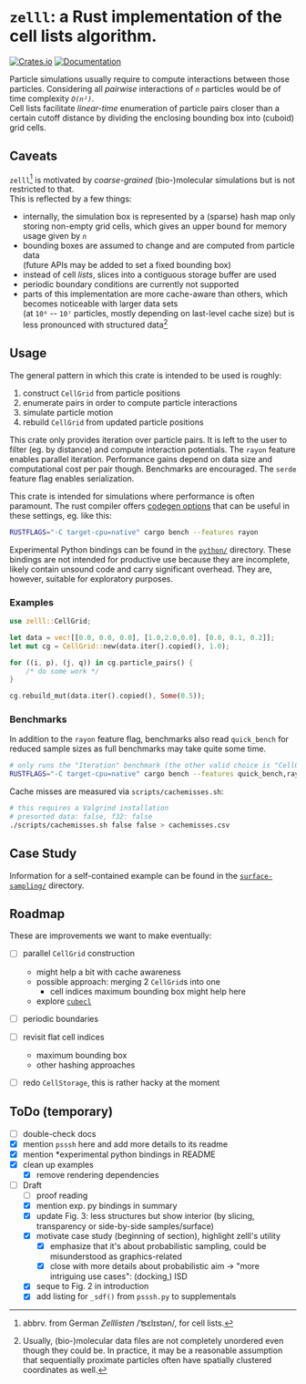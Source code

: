# `zelll`: a Rust implementation of the cell lists algorithm.

[![Crates.io](https://img.shields.io/crates/v/zelll.svg)](https://crates.io/crates/zelll)
[![Documentation](https://docs.rs/zelll/badge.svg)](https://docs.rs/zelll)

Particle simulations usually require to compute interactions between those particles.
Considering all _pairwise_ interactions of _`n`_ particles would be of time complexity _`O(n²)`_.\
Cell lists facilitate _linear-time_ enumeration of particle pairs closer than a certain
cutoff distance by dividing the enclosing bounding box into (cuboid) grid cells.

## Caveats

`zelll`[^etymology] is motivated by _coarse-grained_ (bio-)molecular simulations but is not restricted to that.\
This is reflected by a few things:

- internally, the simulation box is represented by a (sparse) hash map only storing non-empty grid cells,
  which gives an upper bound for memory usage given by _`n`_
- bounding boxes are assumed to change and are computed from particle data\
  (future APIs may be added to set a fixed bounding box)
- instead of cell _lists_, slices into a contiguous storage buffer are used
- periodic boundary conditions are currently not supported
- parts of this implementation are more cache-aware than others, which becomes noticeable with
  larger data sets\
  (at `10⁶` -- `10⁷` particles, mostly depending on last-level cache size)
  but is less pronounced with structured data[^structureddata]

## Usage

The general pattern in which this crate is intended to be used is roughly:

1. construct `CellGrid` from particle positions
2. enumerate pairs in order to compute particle interactions
3. simulate particle motion
4. rebuild `CellGrid` from updated particle positions

This crate only provides iteration over particle pairs.
It is left to the user to filter (eg. by distance) and compute interaction potentials.
The `rayon` feature enables parallel iteration. Performance gains depend on data size and
computational cost per pair though. Benchmarks are encouraged.
The `serde` feature flag enables serialization.

This crate is intended for simulations where performance is often paramount.
The rust compiler offers [codegen options](https://doc.rust-lang.org/rustc/codegen-options/index.html#target-cpu) 
that can be useful in these settings, eg. like this:

```sh
RUSTFLAGS="-C target-cpu=native" cargo bench --features rayon
```

Experimental Python bindings can be found in the
[`python/`](https://github.com/microscopic-image-analysis/zelll/tree/main/python)
directory.
These bindings are not intended for productive use because they are
incomplete, likely contain unsound code and carry significant overhead.
They are, however, suitable for exploratory purposes.

### Examples

```rust
use zelll::CellGrid;

let data = vec![[0.0, 0.0, 0.0], [1.0,2.0,0.0], [0.0, 0.1, 0.2]];
let mut cg = CellGrid::new(data.iter().copied(), 1.0);

for ((i, p), (j, q)) in cg.particle_pairs() {
    /* do some work */
}

cg.rebuild_mut(data.iter().copied(), Some(0.5));
```


### Benchmarks

In addition to the `rayon` feature flag, benchmarks also read `quick_bench`
for reduced sample sizes as full benchmarks may take quite some time.

```sh
# only runs the "Iteration" benchmark (the other valid choice is "CellGrid") 
RUSTFLAGS="-C target-cpu=native" cargo bench --features quick_bench,rayon -- Iteration
```

Cache misses are measured via `scripts/cachemisses.sh`:

```sh
# this requires a Valgrind installation
# presorted data: false, f32: false
./scripts/cachemisses.sh false false > cachemisses.csv
```

## Case Study

Information for a self-contained example can be found in the 
[`surface-sampling/`](https://github.com/microscopic-image-analysis/zelll/tree/main/surface-sampling)
directory.

## Roadmap

These are improvements we want to make eventually:

- [ ] parallel `CellGrid` construction
    * might help a bit with cache awareness
    * possible approach: merging 2 `CellGrid`s into one
        - cell indices maximum bounding box might help here
    * explore [`cubecl`](https://crates.io/crates/cubecl)
- [ ] periodic boundaries
- [ ] revisit flat cell indices 
    * maximum bounding box 
    * other hashing approaches
- [ ] redo `CellStorage`, this is rather hacky at the moment


## ToDo (temporary)

- [ ] double-check docs
- [x] mention `psssh` here and add more details to its readme
- [x] mention *experimental python bindings in README
- [x] clean up examples
    * [x] remove rendering dependencies
- [ ] Draft
    - [ ] proof reading
    * [x] mention exp. py bindings in summary
    * [x] update Fig. 3: less structures but show interior (by slicing, transparency or side-by-side samples/surface)
    * [x] motivate case study (beginning of section), highlight zelll's utility
        * [x] emphasize that it's about probabilistic sampling, could be misunderstood as graphics-related
        * [x] close with more details about probabilistic aim -> "more intriguing use cases": (docking,) ISD
    * [x] seque to Fig. 2 in introduction
    * [x] add listing for `_sdf()` from `psssh.py` to supplementals

[^etymology]: abbrv. from German _Zelllisten_ /ˈʦɛlɪstən/, for cell lists.
[^structureddata]: Usually, (bio-)molecular data files are not completely unordered
    even though they could be.
    In practice, it may be a reasonable assumption that sequentially proximate
    particles often have spatially clustered coordinates as well.
